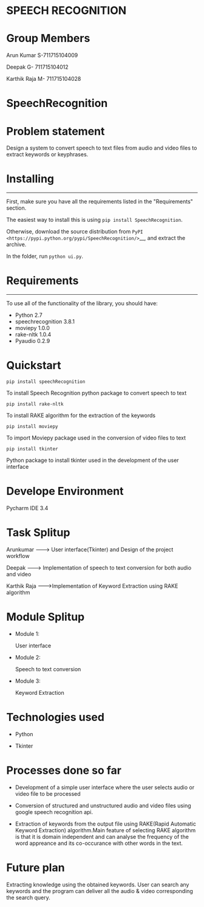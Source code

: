 # SPEECH RECOGNITION 

# Group Members

Arun Kumar S-711715104009

Deepak G-  711715104012

Karthik Raja M- 711715104028



SpeechRecognition
=================


# Problem statement

Design a system to convert speech to text files from audio and video files to extract keywords or keyphrases.


# Installing
----------

First, make sure you have all the requirements listed in the "Requirements" section. 

The easiest way to install this is using ``pip install SpeechRecognition``.

Otherwise, download the source distribution from `PyPI <https://pypi.python.org/pypi/SpeechRecognition/>`__, and extract the archive.

In the folder, run ``python ui.py``.

# Requirements
------------

To use all of the functionality of the library, you should have:

* Python 2.7
* speechrecognition 3.8.1
* moviepy 1.0.0
* rake-nltk 1.0.4
* Pyaudio 0.2.9



# Quickstart

```
pip install speechRecognition
```
To install Speech Recognition python package to convert speech to text

```
pip install rake-nltk

```

To install RAKE algorithm for the extraction of the keywords

```
pip install moviepy
```
To import Moviepy package used in the conversion of video files to text

```
pip install tkinter 

``` 
Python package to install tkinter used in the development of the user interface


# Develope Environment

Pycharm IDE 3.4


# Task Splitup

Arunkumar ---> User interface(Tkinter) and Design of the project workflow

Deepak ---> Implementation of speech to text conversion for both audio and video

Karthik Raja  --->Implementation of Keyword Extraction using RAKE algorithm

# Module Splitup

* Module 1: 
  
  User interface
   
* Module 2:   
   
   Speech to text conversion
   
* Module 3:

   Keyword Extraction
   
# Technologies used

* Python

* Tkinter

# Processes done so far

* Development of a simple user interface where the user selects audio or video file to be processed

* Conversion of structured and unstructured audio and video files using google speech recognition api.

* Extraction of keywords from the output file using RAKE(Rapid Automatic Keyword Extraction) algorithm.Main feature of selecting RAKE algorithm is that it is domain independent and can analyse the frequency of the word appreance and its 
co-occurance with other words in the text. 



# Future plan 

Extracting knowledge using the obtained keywords.
User can search any keywords and the program can deliver all the audio & video corresponding the 
search query.




